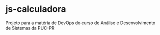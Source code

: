 # js-calculadora

Projeto para a matéria de DevOps do curso de Análise e Desenvolvimento de Sistemas da PUC-PR
